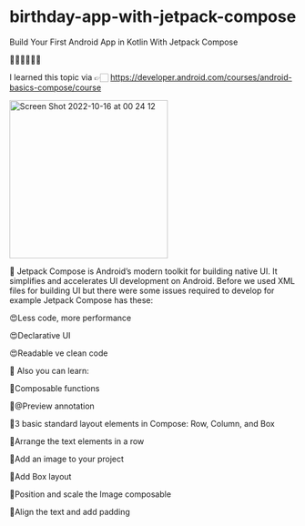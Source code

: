# birthday-app-with-jetpack-compose
Build Your First Android App in Kotlin With Jetpack Compose

✌🏻✌🏻✌🏻

I learned this topic via 👉🏻 https://developer.android.com/courses/android-basics-compose/course

<img width="278" alt="Screen Shot 2022-10-16 at 00 24 12" src="https://user-images.githubusercontent.com/62509948/196008589-58fc29f4-21ea-41df-b6d2-79beaf5d17d9.png">


💼 Jetpack Compose is Android’s modern toolkit for building native UI. It simplifies and accelerates UI development on Android. Before we used XML files for building UI but there were some issues required to develop for example Jetpack Compose has these:

😍Less code, more performance

😍Declarative UI

😍Readable ve clean code


💼 Also you can learn:

🔫Composable functions

🔫@Preview annotation

🔫3 basic standard layout elements in Compose: Row, Column, and Box

🔫Arrange the text elements in a row

🔫Add an image to your project

🔫Add Box layout

🔫Position and scale the Image composable

🔫Align the text and add padding


